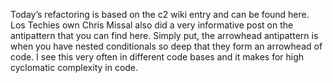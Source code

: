 Today’s refactoring is based on the c2 wiki entry and can be found here. Los Techies own Chris Missal also did a very informative post on the antipattern that you can find here.
Simply put, the arrowhead antipattern is when you have nested conditionals so deep that they form an arrowhead of code. I see this very often in different code bases and it makes for high cyclomatic complexity in code.